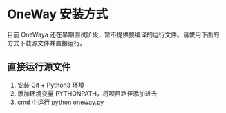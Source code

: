 # OneWay 安装方式

目前 OneWaya 还在早期测试阶段，暂不提供预编译的运行文件。请使用下面的方式下载源文件并直接运行。

## 直接运行源文件
1. 安装 Git + Python3 环境
2. 添加环境变量 PYTHONPATH，将项目路径添加进去
3. cmd 中运行 python oneway.py
